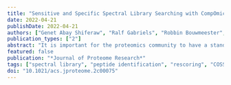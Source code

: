 ```yaml
---
title: "Sensitive and Specific Spectral Library Searching with CompOmics Spectral Library Searching Tool and Percolator"
date: 2022-04-21
publishDate: 2022-04-21
authors: ["Genet Abay Shiferaw", "Ralf Gabriels", "Robbin Bouwmeester", "Tim Van Den Bossche", "Elien Vandermarliere", "Lennart Martens", "Pieter-Jan Volders"]
publication_types: ["2"]
abstract: "It is important for the proteomics community to have a standardized manner to represent all possible variations of a protein or peptide primary sequence, including natural, chemically induced, and artifactual modifications. The Human Proteome Organization Proteomics Standards Initiative in collaboration with several members of the Consortium for Top-Down Proteomics (CTDP) has developed a standard notation called ProForma 2.0, which is a substantial extension of the original ProForma notation developed by the CTDP. ProForma 2.0 aims to unify the representation of proteoforms and peptidoforms. ProForma 2.0 supports use cases needed for bottom-up and middle-/top-down proteomics approaches and allows the encoding of highly modified proteins and peptides using a human- and machine-readable string. ProForma 2.0 can be used to represent protein modifications in a specified or ambiguous location, designated by mass shifts, chemical formulas, or controlled vocabulary terms, including cross-links (natural and chemical) and atomic isotopes. Notational conventions are based on public controlled vocabularies and ontologies. The most up-to-date full specification document and information about software implementations are available at http://psidev.info/proforma."
featured: false
publication: "*Journal of Proteome Research*"
tags: ["spectral library", "peptide identification", "rescoring", "COSS", "Percolator", "mass spectrometry"]
doi: "10.1021/acs.jproteome.2c00075"
---
```

